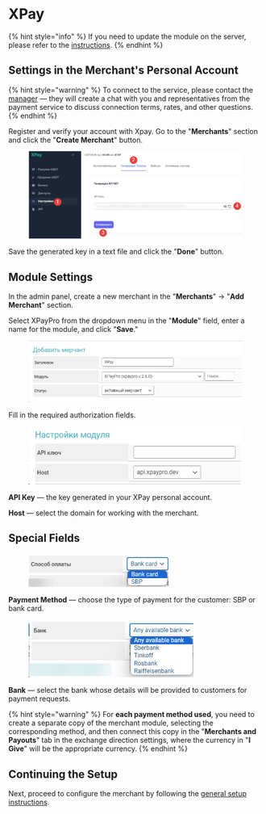 # XPay

{% hint style="info" %}
If you need to update the module on the server, please refer to the [instructions](https://premium.gitbook.io/main/en/en/basic-settings/faq/updating-script-files-on-the-server/how-to-update-files-on-the-server#merchant-and-auto-payout-modules).
{% endhint %}

## Settings in the Merchant's Personal Account

{% hint style="warning" %}
To connect to the service, please contact the [manager](https://t.me/premiumexchanger_business) — they will create a chat with you and representatives from the payment service to discuss connection terms, rates, and other questions.
{% endhint %}

Register and verify your account with Xpay. Go to the "**Merchants**" section and click the "**Create Merchant**" button.

<figure><img src="../../../.gitbook/assets/image (1826)_eng.png" alt=""><figcaption></figcaption></figure>

Save the generated key in a text file and click the "**Done**" button.

## Module Settings

In the admin panel, create a new merchant in the "**Merchants**" -> "**Add Merchant**" section.

Select XPayPro from the dropdown menu in the "**Module**" field, enter a name for the module, and click "**Save**."

<figure><img src="../../../.gitbook/assets/image (1822)_eng.png" alt="" width="563"><figcaption></figcaption></figure>

Fill in the required authorization fields.

<figure><img src="../../../.gitbook/assets/image (1823)_eng.png" alt="" width="421"><figcaption></figcaption></figure>

**API Key** — the key generated in your XPay personal account.

**Host** — select the domain for working with the merchant.

## Special Fields

<figure><img src="../../../.gitbook/assets/image (1825)_eng.png" alt="" width="278"><figcaption></figcaption></figure>

**Payment Method** — choose the type of payment for the customer: SBP or bank card.

<figure><img src="../../../.gitbook/assets/image (1824)_eng.png" alt="" width="327"><figcaption></figcaption></figure>

**Bank** — select the bank whose details will be provided to customers for payment requests.

{% hint style="warning" %}
For **each payment method used**, you need to create a separate copy of the merchant module, selecting the corresponding method, and then connect this copy in the "**Merchants and Payouts**" tab in the exchange direction settings, where the currency in "**I Give**" will be the appropriate currency.
{% endhint %}

## Continuing the Setup

Next, proceed to configure the merchant by following the [general setup instructions](https://premium.gitbook.io/main/en/en/basic-settings/merchants-and-auto-payments/merchants/general-merchant-settings).